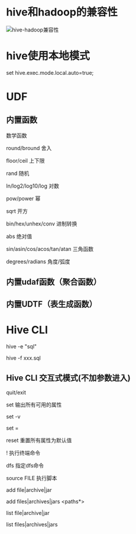 # hive和hadoop的兼容性

![hive-hadoop兼容性](D:\note\assets\hive-hadoop兼容性.png)



# hive使用本地模式

set hive.exec.mode.local.auto=true;



# UDF

## 内置函数

数学函数

round/bround 舍入

floor/ceil	上下限

rand	随机

ln/log2/log10/log	对数

pow/power	幂

sqrt	开方

bin/hex/unhex/conv 进制转换

abs	绝对值

sin/asin/cos/acos/tan/atan 三角函数

degrees/radians 角度/弧度









## 内置udaf函数（聚合函数）

## 内置UDTF（表生成函数）





# Hive CLI



hive -e "sql"

hive -f xxx.sql



## Hive CLI 交互式模式(不加参数进入)

quit/exit   



set 输出所有可用的属性

set -v

set <key>=<value>

reset 重置所有属性为默认值



!<command>  执行终端命令

dfs <cmmand> 指定dfs命令

source FILE <filepath> 执行脚本



add file|archive|jar <path>

add files|archives|jars <paths*>



list file|archive|jar 

list files|archives|jars


